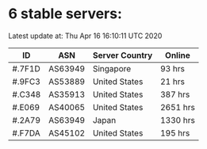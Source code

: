 # 6 stable servers:

Latest update at: Thu Apr 16 16:10:11 UTC 2020

| ID | ASN | Server Country | Online |
| -- | --- | -------------- | ------ |
| #.7F1D | AS63949 | Singapore | 93 hrs |
| #.9FC3 | AS53889 | United States | 21 hrs |
| #.C348 | AS35913 | United States | 387 hrs |
| #.E069 | AS40065 | United States | 2651 hrs |
| #.2A79 | AS63949 | Japan | 1330 hrs |
| #.F7DA | AS45102 | United States | 195 hrs |

